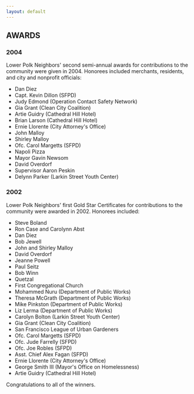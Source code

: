 ```yaml
---
layout: default
---
```

## AWARDS

### 2004

Lower Polk Neighbors' second semi-annual awards for contributions to the community were given in 2004. Honorees included merchants, residents, and city and nonprofit officials: 

- Dan Diez
- Capt. Kevin Dillon (SFPD)
- Judy Edmond (Operation Contact Safety Network)
- Gia Grant (Clean City Coalition)
- Artie Guidry (Cathedral Hill Hotel)
- Brian Larson (Cathedral Hill Hotel)
- Ernie Llorente (City Attorney's Office)
- John Malloy
- Shirley Malloy
- Ofc. Carol Margetts (SFPD)
- Napoli Pizza
- Mayor Gavin Newsom
- David Overdorf
- Supervisor Aaron Peskin
- Delynn Parker (Larkin Street Youth Center)


### 2002 

Lower Polk Neighbors' first Gold Star Certificates for contributions to the community were awarded in 2002. Honorees included: 

- Steve Boland
- Ron Case and Carolynn Abst
- Dan Diez
- Bob Jewell
- John and Shirley Malloy
- David Overdorf
- Jeanne Powell
- Paul Seitz
- Bob Winn
- Quetzal
- First Congregational Church
- Mohammed Nuru (Department of Public Works)
- Theresa McGrath (Department of Public Works)
- Mike Pinkston (Department of Public Works)
- Liz Lerma (Department of Public Works)
- Carolyn Bolton (Larkin Street Youth Center)
- Gia Grant (Clean City Coalition)
- San Francisco League of Urban Gardeners
- Ofc. Carol Margetts (SFPD)
- Ofc. Jude Farrelly (SFPD)
- Ofc. Joe Robles (SFPD)
- Asst. Chief Alex Fagan (SFPD)
- Ernie Llorente (City Attorney's Office)
- George Smith III (Mayor's Office on Homelessness)
- Artie Guidry (Cathedral Hill Hotel) 

Congratulations to all of the winners.